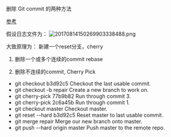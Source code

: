 删除 Git commit 的两种方法

[参考](https://www.clock.co.uk/insight/deleting-a-git-commit)

假设日志文件为：
![20170814150269903338488.png](http://7xscq6.com1.z0.glb.clouddn.com/20170814150269903338488.png)

大致原理为：
新建一个reset分支，cherry

1. 删除一个或多个连续的commit rebase

2. 删除不连续的commit, Cherry Pick
* git checkout b3d92c5 Checkout the last usable commit.
* git checkout -b repair Create a new branch to work on.
* git cherry-pick 77b9b82 Run through commit 3.
* git cherry-pick 2c6a45b Run through commit 1.
* git checkout master Checkout master.
* git reset --hard b3d92c5 Reset master to last usable commit.
* git merge repair Merge our new branch onto master.
* git push --hard origin master Push master to the remote repo.
